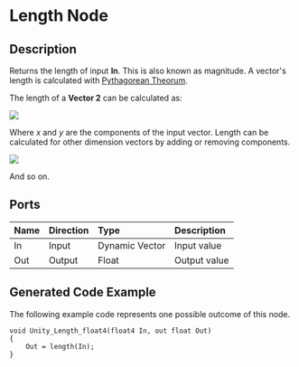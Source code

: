 # Length Node

## Description

Returns the length of input **In**. This is also known as magnitude. A vector's length is calculated with [Pythagorean Theorum](https://en.wikipedia.org/wiki/Pythagorean_theorem).

The length of a **Vector 2** can be calculated as:

![](images/LengthNodePage02.png)

Where *x* and *y* are the components of the input vector. Length can be calculated for other dimension vectors by adding or removing components.

![](images/LengthNodePage03.png)

And so on.

## Ports

| Name        | Direction           | Type  | Description |
|:------------ |:-------------|:-----|:---|
| In      | Input | Dynamic Vector | Input value |
| Out | Output      |   Float    | Output value |

## Generated Code Example

The following example code represents one possible outcome of this node.

```
void Unity_Length_float4(float4 In, out float Out)
{
    Out = length(In);
}
```